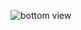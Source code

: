 ![bottom view](https://user-images.githubusercontent.com/83157814/228618445-89efa1cd-a744-46db-b98f-b3e52ff7d9af.png)
